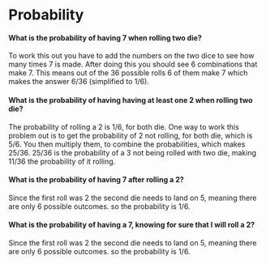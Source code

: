 # Probability

#### What is the probability of having 7 when rolling two die?

To work this out you have to add the numbers on the two dice to see how many times 7 is made. After doing this you should see 6 combinations that make 7. This means out of the 36 possible rolls 6 of them make 7 which makes the answer 6/36 (simplified to 1/6).

#### What is the probability of having having at least one 2 when rolling two die?

The probability of rolling a 2 is 1/6, for both die. One way to work this problem out is to get the probability of 2 not rolling, for both die, which is 5/6. You then multiply them, to combine the probabilities, which makes 25/36. 25/36 is the probability of a 3 not being rolled with two die, making 11/36 the probability of it rolling.  

#### What is the probability of having 7 after rolling a 2?

Since the first roll was 2 the second die needs to land on 5, meaning there are only 6 possible outcomes. so the probability is 1/6. 

#### What is the probability of having a 7, knowing for sure that I will roll a 2?

Since the first roll was 2 the second die needs to land on 5, meaning there are only 6 possible outcomes. so the probability is 1/6. 
